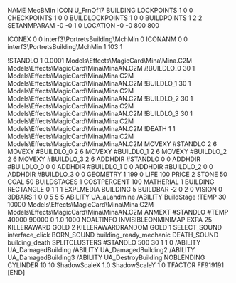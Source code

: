 NAME MecBMin
ICON U_FrnOf17
BUILDING
LOCKPOINTS         1 0 0
CHECKPOINTS        1 0 0
BUILDLOCKPOINTS    1 0 0
BUILDPOINTS        1 2 2
SETANMPARAM -0 -0 1 0
LOCATION -0 -0 800 800

ICONEX 0 0 interf3\PortretsBuilding\MchMin 0
ICONANM 0 0 interf3\PortretsBuilding\MchMin 1 103 1

!STANDLO     1 0.0001 Models\Effects\MagicCard\Mina\Mina.C2M Models\Effects\MagicCard\Mina\MinaAN.C2M
/!BUILDLO_0    30 1 Models\Effects\MagicCard\Mina\Mina.C2M Models\Effects\MagicCard\Mina\MinaAN.C2M
!BUILDLO_1    30 1 Models\Effects\MagicCard\Mina\Mina.C2M Models\Effects\MagicCard\Mina\MinaAN.C2M
!BUILDLO_2    30 1 Models\Effects\MagicCard\Mina\Mina.C2M Models\Effects\MagicCard\Mina\MinaAN.C2M
!BUILDLO_3    30 1 Models\Effects\MagicCard\Mina\Mina.C2M Models\Effects\MagicCard\Mina\MinaAN.C2M
!DEATH        1 1 Models\Effects\MagicCard\Mina\Mina.C2M Models\Effects\MagicCard\Mina\MinaAN.C2M
MOVEXY #STANDLO    2 6
MOVEXY #BUILDLO_0  2 6
MOVEXY #BUILDLO_1  2 6
MOVEXY #BUILDLO_2  2 6
MOVEXY #BUILDLO_3  2 6
ADDHDIR #STANDLO   0 0
ADDHDIR #BUILDLO_0 0 0
ADDHDIR #BUILDLO_1 0 0
ADDHDIR #BUILDLO_2 0 0
ADDHDIR #BUILDLO_3 0 0
GEOMETRY 1 199 0
LIFE     100
PRICE 2 STONE 50 COAL 50
BUILDSTAGES 1
COSTPERCENT 100
MATHERIAL 1 BUILDING
RECTANGLE    0 1 1 1
EXPLMEDIA BUILDING 5
BUILDBAR -2 0 2 0
VISION 0
3DBARS 1  0 0 5 5 5
ABILITY UA_aLandmine
/ABILITY BuildStage
!TEMP 30 10000 Models\Effects\MagicCard\Mina\Mina.C2M Models\Effects\MagicCard\Mina\MinaAN.C2M
ANMEXT #STANDLO #TEMP 40000 90000 0 1.0 1000
NOALTINFO
INVISIBLEONMINIMAP
EXPA 25
KILLERAWARD             GOLD 2
KILLERAWARDRANDOM       GOLD 1
SELECT_SOUND interface_click
BORN_SOUND building_ready_mechanic
DEATH_SOUND building_death
SPLITCLUSTERS #STANDLO 500 30 1 1 0
/ABILITY UA_DamagedBuilding
/ABILITY UA_DamagedBuilding2
/ABILITY UA_DamagedBuilding3
/ABILITY UA_DestroyBuilding
NOBLENDING
CYLINDER 10 10
ShadowScaleX 1.0
ShadowScaleY 1.0
TFACTOR FF919191
[END]

